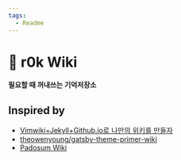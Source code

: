 ```yaml
---
tags:
  - Readme
---
```


# 📝 r0k Wiki

**필요할 때 꺼내쓰는 기억저장소**

## Inspired by
- [Vimwiki+Jekyll+Github.io로 나만의 위키를 만들자](https://johngrib.github.io/wiki/my-wiki/)
- [theowenyoung/gatsby-theme-primer-wiki](https://github.com/theowenyoung/gatsby-theme-primer-wiki)
- [Padosum Wiki](https://www.padosum.dev/)
